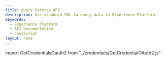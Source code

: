 ```yaml
---
title: Query Service API
description: Use standard SQL to query data in Experience Platform.
keywords: 
  - Experience Platform
  - API Documentation
  - JavaScript
layout: none
--- 
```


import GetCredentialsOauth2 from "../credentials/GetCredentialOAuth2.js"

<GetCredentialsOauth2 />

<RedoclyAPIBlock disableSearch src="/experience-platform-apis/swagger-specs/query-service.yaml"/>
